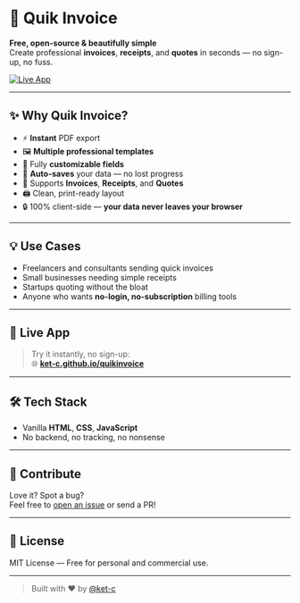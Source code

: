 # 🚀 Quik Invoice

**Free, open-source & beautifully simple**  
Create professional **invoices**, **receipts**, and **quotes** in seconds — no sign-up, no fuss.

[![Live App](https://img.shields.io/badge/%F0%9F%9A%80%20Live%20Demo-quikinvoice-blue?style=for-the-badge)](https://ket-c.github.io/quikinvoice/)

---

## ✨ Why Quik Invoice?

- ⚡ **Instant** PDF export
- 🖼️ **Multiple professional templates**
- 📝 Fully **customizable fields**
- 💾 **Auto-saves** your data — no lost progress
- 🧾 Supports **Invoices**, **Receipts**, and **Quotes**
- 🖨️ Clean, print-ready layout
- 🔒 100% client-side — **your data never leaves your browser**

---

## 💡 Use Cases

- Freelancers and consultants sending quick invoices
- Small businesses needing simple receipts
- Startups quoting without the bloat
- Anyone who wants **no-login, no-subscription** billing tools

---

## 🧪 Live App

> Try it instantly, no sign-up:  
> 🌐 [**ket-c.github.io/quikinvoice**](https://ket-c.github.io/quikinvoice/)

---

## 🛠️ Tech Stack

- Vanilla **HTML**, **CSS**, **JavaScript**
- No backend, no tracking, no nonsense

---

## 🤝 Contribute

Love it? Spot a bug?  
Feel free to [open an issue](https://github.com/ket-c/quikinvoice/issues) or send a PR!

---

## 📄 License

MIT License — Free for personal and commercial use.

---

> Built with ❤️ by [@ket-c](https://github.com/ket-c)
